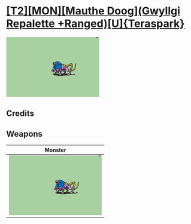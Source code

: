# [\[T2\]\[MON\]\[Mauthe Doog\]\(Gwyllgi Repalette +Ranged\)\[U\]{Teraspark}](./)

<img src="./8.%20Monster/Monster_000.png" alt="[T2][MON][Mauthe Doog](Gwyllgi Repalette +Ranged)[U]{Teraspark} standing" />

## Credits



## Weapons


|Monster |
|  :---: |
| <img alt="Monster animation" src="./8.%20Monster/Monster.gif" /> |
